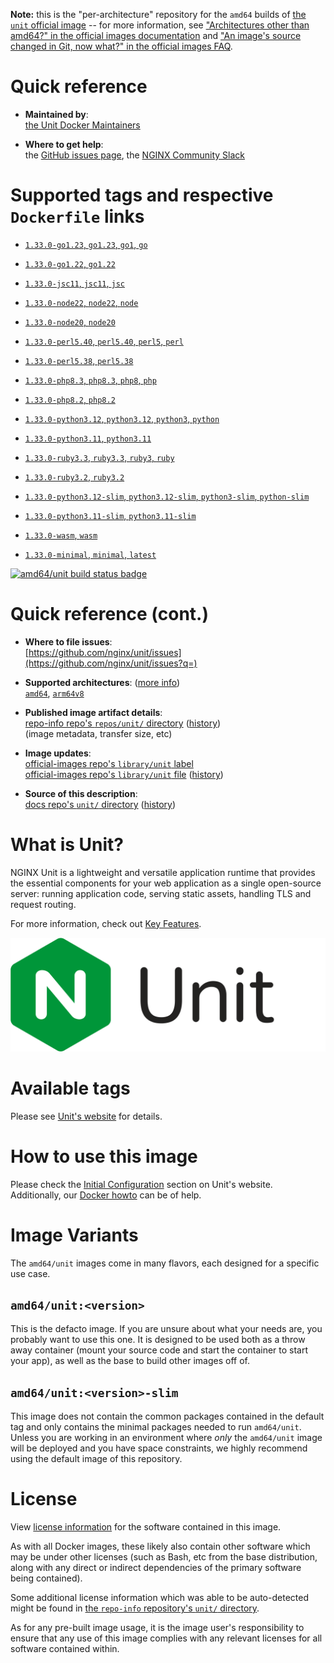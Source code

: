 <!--

********************************************************************************

WARNING:

    DO NOT EDIT "unit/README.md"

    IT IS AUTO-GENERATED

    (from the other files in "unit/" combined with a set of templates)

********************************************************************************

-->

**Note:** this is the "per-architecture" repository for the `amd64` builds of [the `unit` official image](https://hub.docker.com/_/unit) -- for more information, see ["Architectures other than amd64?" in the official images documentation](https://github.com/docker-library/official-images#architectures-other-than-amd64) and ["An image's source changed in Git, now what?" in the official images FAQ](https://github.com/docker-library/faq#an-images-source-changed-in-git-now-what).

# Quick reference

-	**Maintained by**:  
	[the Unit Docker Maintainers](https://github.com/nginx/unit)

-	**Where to get help**:  
	the [GitHub issues page](https://github.com/nginx/unit/issues), the [NGINX Community Slack](https://community.nginx.org/joinslack)

# Supported tags and respective `Dockerfile` links

-	[`1.33.0-go1.23`, `go1.23`, `go1`, `go`](https://github.com/nginx/unit/blob/624debcf17ea7faab01fa841bd4dcd9f308cf306/pkg/docker/Dockerfile.go1.23)

-	[`1.33.0-go1.22`, `go1.22`](https://github.com/nginx/unit/blob/624debcf17ea7faab01fa841bd4dcd9f308cf306/pkg/docker/Dockerfile.go1.22)

-	[`1.33.0-jsc11`, `jsc11`, `jsc`](https://github.com/nginx/unit/blob/624debcf17ea7faab01fa841bd4dcd9f308cf306/pkg/docker/Dockerfile.jsc11)

-	[`1.33.0-node22`, `node22`, `node`](https://github.com/nginx/unit/blob/624debcf17ea7faab01fa841bd4dcd9f308cf306/pkg/docker/Dockerfile.node22)

-	[`1.33.0-node20`, `node20`](https://github.com/nginx/unit/blob/624debcf17ea7faab01fa841bd4dcd9f308cf306/pkg/docker/Dockerfile.node20)

-	[`1.33.0-perl5.40`, `perl5.40`, `perl5`, `perl`](https://github.com/nginx/unit/blob/624debcf17ea7faab01fa841bd4dcd9f308cf306/pkg/docker/Dockerfile.perl5.40)

-	[`1.33.0-perl5.38`, `perl5.38`](https://github.com/nginx/unit/blob/624debcf17ea7faab01fa841bd4dcd9f308cf306/pkg/docker/Dockerfile.perl5.38)

-	[`1.33.0-php8.3`, `php8.3`, `php8`, `php`](https://github.com/nginx/unit/blob/624debcf17ea7faab01fa841bd4dcd9f308cf306/pkg/docker/Dockerfile.php8.3)

-	[`1.33.0-php8.2`, `php8.2`](https://github.com/nginx/unit/blob/624debcf17ea7faab01fa841bd4dcd9f308cf306/pkg/docker/Dockerfile.php8.2)

-	[`1.33.0-python3.12`, `python3.12`, `python3`, `python`](https://github.com/nginx/unit/blob/624debcf17ea7faab01fa841bd4dcd9f308cf306/pkg/docker/Dockerfile.python3.12)

-	[`1.33.0-python3.11`, `python3.11`](https://github.com/nginx/unit/blob/624debcf17ea7faab01fa841bd4dcd9f308cf306/pkg/docker/Dockerfile.python3.11)

-	[`1.33.0-ruby3.3`, `ruby3.3`, `ruby3`, `ruby`](https://github.com/nginx/unit/blob/624debcf17ea7faab01fa841bd4dcd9f308cf306/pkg/docker/Dockerfile.ruby3.3)

-	[`1.33.0-ruby3.2`, `ruby3.2`](https://github.com/nginx/unit/blob/624debcf17ea7faab01fa841bd4dcd9f308cf306/pkg/docker/Dockerfile.ruby3.2)

-	[`1.33.0-python3.12-slim`, `python3.12-slim`, `python3-slim`, `python-slim`](https://github.com/nginx/unit/blob/624debcf17ea7faab01fa841bd4dcd9f308cf306/pkg/docker/Dockerfile.python3.12-slim)

-	[`1.33.0-python3.11-slim`, `python3.11-slim`](https://github.com/nginx/unit/blob/624debcf17ea7faab01fa841bd4dcd9f308cf306/pkg/docker/Dockerfile.python3.11-slim)

-	[`1.33.0-wasm`, `wasm`](https://github.com/nginx/unit/blob/624debcf17ea7faab01fa841bd4dcd9f308cf306/pkg/docker/Dockerfile.wasm)

-	[`1.33.0-minimal`, `minimal`, `latest`](https://github.com/nginx/unit/blob/624debcf17ea7faab01fa841bd4dcd9f308cf306/pkg/docker/Dockerfile.minimal)

[![amd64/unit build status badge](https://img.shields.io/jenkins/s/https/doi-janky.infosiftr.net/job/multiarch/job/amd64/job/unit.svg?label=amd64/unit%20%20build%20job)](https://doi-janky.infosiftr.net/job/multiarch/job/amd64/job/unit/)

# Quick reference (cont.)

-	**Where to file issues**:  
	[https://github.com/nginx/unit/issues](https://github.com/nginx/unit/issues?q=)

-	**Supported architectures**: ([more info](https://github.com/docker-library/official-images#architectures-other-than-amd64))  
	[`amd64`](https://hub.docker.com/r/amd64/unit/), [`arm64v8`](https://hub.docker.com/r/arm64v8/unit/)

-	**Published image artifact details**:  
	[repo-info repo's `repos/unit/` directory](https://github.com/docker-library/repo-info/blob/master/repos/unit) ([history](https://github.com/docker-library/repo-info/commits/master/repos/unit))  
	(image metadata, transfer size, etc)

-	**Image updates**:  
	[official-images repo's `library/unit` label](https://github.com/docker-library/official-images/issues?q=label%3Alibrary%2Funit)  
	[official-images repo's `library/unit` file](https://github.com/docker-library/official-images/blob/master/library/unit) ([history](https://github.com/docker-library/official-images/commits/master/library/unit))

-	**Source of this description**:  
	[docs repo's `unit/` directory](https://github.com/docker-library/docs/tree/master/unit) ([history](https://github.com/docker-library/docs/commits/master/unit))

# What is Unit?

NGINX Unit is a lightweight and versatile application runtime that provides the essential components for your web application as a single open-source server: running application code, serving static assets, handling TLS and request routing.

For more information, check out [Key Features](https://unit.nginx.org/keyfeatures).

![logo](https://raw.githubusercontent.com/docker-library/docs/d6e69ebb56fe6890bd6ec587295ff1d67e2849fe/unit/logo.svg?sanitize=true)

# Available tags

Please see [Unit's website](https://unit.nginx.org/installation/#docker-images) for details.

# How to use this image

Please check the [Initial Configuration](https://unit.nginx.org/installation/#initial-configuration) section on Unit's website. Additionally, our [Docker howto](https://unit.nginx.org/howto/docker/) can be of help.

# Image Variants

The `amd64/unit` images come in many flavors, each designed for a specific use case.

## `amd64/unit:<version>`

This is the defacto image. If you are unsure about what your needs are, you probably want to use this one. It is designed to be used both as a throw away container (mount your source code and start the container to start your app), as well as the base to build other images off of.

## `amd64/unit:<version>-slim`

This image does not contain the common packages contained in the default tag and only contains the minimal packages needed to run `amd64/unit`. Unless you are working in an environment where *only* the `amd64/unit` image will be deployed and you have space constraints, we highly recommend using the default image of this repository.

# License

View [license information](https://raw.githubusercontent.com/nginx/unit/master/LICENSE) for the software contained in this image.

As with all Docker images, these likely also contain other software which may be under other licenses (such as Bash, etc from the base distribution, along with any direct or indirect dependencies of the primary software being contained).

Some additional license information which was able to be auto-detected might be found in [the `repo-info` repository's `unit/` directory](https://github.com/docker-library/repo-info/tree/master/repos/unit).

As for any pre-built image usage, it is the image user's responsibility to ensure that any use of this image complies with any relevant licenses for all software contained within.
